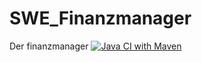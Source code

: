 # SWE_Finanzmanager
Der finanzmanager
[![Java CI with Maven](https://github.com/Akamagami/SWE_Finanzmanager/actions/workflows/main.yml/badge.svg)](https://github.com/Akamagami/SWE_Finanzmanager/actions/workflows/main.yml)
